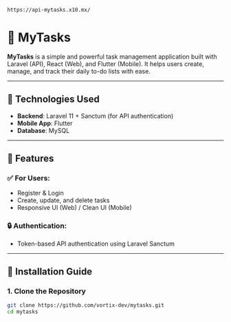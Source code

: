 ```bash
https://api-mytasks.x10.mx/
```
# 📝 MyTasks

**MyTasks** is a simple and powerful task management application built with Laravel (API), React (Web), and Flutter (Mobile). It helps users create, manage, and track their daily to-do lists with ease.

---

## 🔧 Technologies Used

- **Backend**: Laravel 11 + Sanctum (for API authentication)
- **Mobile App**: Flutter
- **Database**: MySQL

---

## 📱 Features

### ✅ For Users:
- Register & Login
- Create, update, and delete tasks
- Responsive UI (Web) / Clean UI (Mobile)

### 🔒 Authentication:
- Token-based API authentication using Laravel Sanctum

---

## 🚀 Installation Guide

### 1. Clone the Repository

```bash
git clone https://github.com/vortix-dev/mytasks.git
cd mytasks
